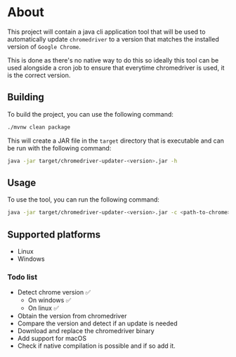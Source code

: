 # About

This project will contain a java cli application tool
that will be used to automatically update `chromedriver`
to a version that matches the installed version of `Google Chrome`.

This is done as there's no native way to do this so ideally this 
tool can be used alongside a cron job to ensure that everytime 
chromedriver is used, it is the correct version.

## Building

To build the project, you can use the following command:

```bash
./mvnw clean package
```

This will create a JAR file in the `target` directory that
is executable and can be run with the following command:

```bash
java -jar target/chromedriver-updater-<version>.jar -h
```

## Usage

To use the tool, you can run the following command:

```bash
java -jar target/chromedriver-updater-<version>.jar -c <path-to-chrome> -d <path-to-chromedriver>
```

## Supported platforms

- Linux
- Windows


### Todo list
* Detect chrome version ✅
  * On windows ✅
  * On linux ✅
* Obtain the version from chromedriver
* Compare the version and detect if an update is needed
* Download and replace the chromedriver binary
* Add support for macOS
* Check if native compilation is possible and if so add it.